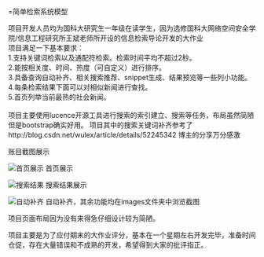 =简单检索系统模型

项目开发人员均为国科大研究生一年级在读学生，因为选修国科大网络空间安全学院/信息工程研究所王斌老师所开设的信息检索导论开发的大作业<br >
项目满足一下基本要求：<br >
1.支持关键词检索以及通配符检索。检索时间平均不超过2秒。<br >
2.能按相关度、时间、热度（可自定义）进行排序。<br >
3.具备查询自动补齐、相关搜索推荐、snippet生成、结果预览等一些列小功能。<br >
4.每条检索结果下面可以对相似新闻进行查找。<br >
5.首页列举当前最热的社会新闻。<br >
<br >
项目主要使用lucence开源工具进行搜索的索引建立、搜索等任务，布局虽然简陋但是bootstrap确实好用。
项目其中的搜索关键词补齐参考了http://blog.csdn.net/wulex/article/details/52245342 博主的分享万分感激

账目截图展示

![首页展示](https://github.com/hekun123/easyWebSearchModel-jsp/blob/master/images/%E9%A6%96%E9%A1%B5.jpeg)
首页展示

![搜索结果](https://github.com/hekun123/easyWebSearchModel-jsp/blob/master/images/%E5%85%B3%E9%94%AE%E8%AF%8D%E6%90%9C%E7%B4%A2.jpeg)
搜索结果展示

![自动补齐](https://github.com/hekun123/easyWebSearchModel-jsp/blob/master/images/%E6%90%9C%E7%B4%A2%E8%A1%A5%E9%BD%90.jpeg)
自动补齐，其余功能均在images文件夹中浏览截图

项目页面布局因为没有来得急仔细设计较为简陋。

项目主要是为了应付期末的大作业评分，基本在一个星期左右开发完毕，准备时间仓促，存在大量错误和不成熟的开发，希望得到大家的批评指正。<br >
